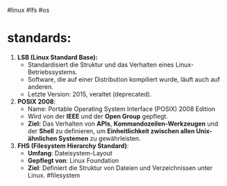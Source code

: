 #linux #lfs #os
# standards:

1. **LSB (Linux Standard Base):**
    - Standardisiert die Struktur und das Verhalten eines Linux-Betriebssystems.
    - Software, die auf einer Distribution kompiliert wurde, läuft auch auf anderen.
    - Letzte Version: 2015, veraltet (deprecated).
2. **POSIX 2008**:
	- Name: Portable Operating System Interface (POSIX) 2008 Edition
	- Wird von der **IEEE** und der **Open Group** gepflegt.
	- **Ziel:** Das Verhalten von **APIs**, **Kommandozeilen-Werkzeugen** und der **Shell** zu definieren, um **Einheitlichkeit zwischen allen Unix-ähnlichen Systemen** zu gewährleisten.
3. **FHS (Filesystem Hierarchy Standard)**:
	- **Umfang**: Dateisystem-Layout
	- **Gepflegt von**: Linux Foundation
	- **Ziel**: Definiert die Struktur von Dateien und Verzeichnissen unter Linux.
	#filesystem 
	